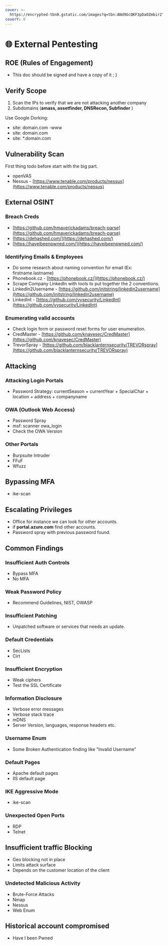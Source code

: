 ```yaml
---
cover: >-
  https://encrypted-tbn0.gstatic.com/images?q=tbn:ANd9GcQKF3pDaOZmbir2TsuUntV54Y157HKRIL5ikQ&usqp=CAU
coverY: 0
---
```


# 🌐 External Pentesting

## ROE (Rules of Engagement)

* This doc should be signed and have a copy of it ; }

## Verify Scope

1. Scan the IPs to verify that we are not attacking another company
2. Subdomains (**amass, assetfinder, DNSRecon, Subfinder** )

Use Google Dorking:

* site: domain.com -www
* site: domain.com
* site: \*.domain.com

## Vulnerability Scan

First thing todo before start with the big part.

* openVAS
* Nessus - [https://www.tenable.com/products/nessus](https://www.tenable.com/products/nessus)

## External OSINT

### Breach Creds

* [https://github.com/hmaverickadams/breach-parse](https://github.com/hmaverickadams/breach-parse)
* [https://dehashed.com/](https://dehashed.com/)
* [https://haveibeenpwned.com/](https://haveibeenpwned.com/)

### Identifying Emails & Employees

* Do some research about naming convention for email (Ex: firstname.lastname)
* Phonebook.cz - [https://phonebook.cz/](https://phonebook.cz/)
* Scrape Company LinkedIn with tools to put together the 2 conventions.
* LinkedIn2Username - [https://github.com/initstring/linkedin2username](https://github.com/initstring/linkedin2username)
* LinkedInt - [https://github.com/vysecurity/LinkedInt](https://github.com/vysecurity/LinkedInt)

### Enumerating valid accounts

* Check login form or password reset forms for user enumeration.
* CredMaster - [https://github.com/knavesec/CredMaster](https://github.com/knavesec/CredMaster)
* TrevorSpray - [https://github.com/blacklanternsecurity/TREVORspray](https://github.com/blacklanternsecurity/TREVORspray)

## Attacking

### Attacking Login Portals

* Password Strategy: currentSeason + currentYear + SpecialChar + location + address + companyname

### OWA (Outlook Web Access)

* Password Spray
* msf: scanner owa\_login
* Check the OWA Version

### Other Portals

* Burpsuite Intruder
* FFuF
* Wfuzz

## Bypassing MFA

* ike-scan

## Escalating Privileges

* Office for instance we can look for other accounts.
* if **portal.azure.com** find other accounts.
* Password spray with previous password found.

## Common Findings

### Insufficient Auth Controls

* Bypass MFA
* No MFA

### Weak Password Policy

* Recommend Guidelines, NIST, OWASP

### Insufficient Patching

* Unpatched software or services that needs an update.

### Default Credentials

* SecLists
* Cirt

### Insufficient Encryption

* Weak ciphers
* Test the SSL Certificate

### Information Disclosure

* Verbose error messages
* Verbose stack trace
* mDNS
* Server Version, languages, response headers etc.

### Username Enum

* Some Broken Authentication finding like "Invalid Username"

### Default Pages

* Apache default pages
* IIS default page

### IKE Aggressive Mode

* ike-scan

### Unexpected Open Ports

* RDP
* Telnet

## Insufficient traffic Blocking

* Geo blocking not in place
* Limits attack surface
* Depends on the customer location of the client

### Undetected Malicious Activity

* Brute-Force Attacks
* Nmap
* Nessus
* Web Enum

## Historical account compromised

* Have I been Pwned
